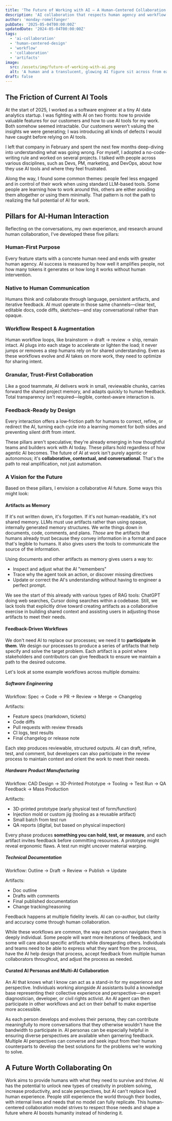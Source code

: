 ```yaml
---
title: 'The Future of Working with AI — A Human-Centered Collaboration Model'
description: 'AI collaboration that respects human agency and workflow'
author: 'monday-romelfanger'
pubDate: '2025-05-04T00:00:00Z'
updatedDate: '2024-05-04T00:00:00Z'
tags:
  - 'ai-collaboration'
  - 'human-centered-design'
  - 'workflow'
  - 'collaboration'
  - 'artifacts'
image:
  src: /assets/img/future-of-working-with-ai.png
  alt: 'A human and a translucent, glowing AI figure sit across from each other at a warm wooden workbench. The human is sketching with a pen on a piece of paper, while the AI interacts with a holographic code editor and CAD blueprint. Between them are scattered collaborative materials—handwritten notes, code printouts, colorful fabric swatches, and a machined part—symbolizing a shared creative process.'
draft: false
---
```


## The Friction of Current AI Tools

At the start of 2025, I worked as a software engineer at a tiny AI data analytics startup. I was fighting with AI on two fronts: how to provide valuable features for our customers and how to use AI tools for my work. Both somehow seemed intractable. Our customers weren't valuing the insights we were generating; I was introducing all kinds of defects I would have caught before relying on AI tools.

I left that company in February and spent the next few months deep-diving into understanding what was going wrong. For myself, I adopted a no-code-writing rule and worked on several projects. I talked with people across various disciplines, such as Devs, PM, marketing, and DevOps, about how they use AI tools and where they feel frustrated.

Along the way, I found some common themes: people feel less engaged and in control of their work when using standard LLM-based tools. Some people are learning how to work around this, others are either avoiding them altogether or using them minimally. That pattern is not the path to realizing the full potential of AI for work.

## Pillars for AI-Human Interaction

Reflecting on the conversations, my own experience, and research around human collaboration, I've developed these five pillars:

### Human‑First Purpose

Every feature starts with a concrete human need and ends with greater human agency. AI success is measured by how well it amplifies people, not how many tokens it generates or how long it works without human intervention.

### Native to Human Communication

Humans think and collaborate through language, persistent artifacts, and iterative feedback. AI must operate in those same channels—clear text, editable docs, code diffs, sketches—and stay conversational rather than opaque.

### Workflow Respect & Augmentation

Human workflow loops, like brainstorm → draft → review → ship, remain intact. AI plugs into each stage to accelerate or lighten the load; it never jumps or removes a step humans rely on for shared understanding. Even as these workflows evolve and AI takes on more work, they need to optimize for sharing intent.

### Granular, Trust‑First Collaboration

Like a good teammate, AI delivers work in small, reviewable chunks, carries forward the shared project memory, and adapts quickly to human feedback. Total transparency isn't required—legible, context‑aware interaction is.

### Feedback‑Ready by Design

Every interaction offers a low‑friction path for humans to correct, refine, or redirect the AI, turning each cycle into a learning moment for both sides and preventing silent drift from intent.

These pillars aren't speculative; they're already emerging in how thoughtful teams and builders work with AI today. These pillars hold regardless of how agentic AI becomes. The future of AI at work isn't purely agentic or autonomous; it's **collaborative, contextual, and conversational**. That's the path to real amplification, not just automation.

### A Vision for the Future

Based on these pillars, I envision a collaborative AI future. Some ways this might look:

#### Artifacts as Memory

If it's not written down, it's forgotten. If it's not human-readable, it's not shared memory. LLMs must use artifacts rather than using opaque, internally generated memory structures. We write things down in documents, code, comments, and plans. _Those_ are the artifacts that humans already trust because they convey information in a format and pace that's legible to humans. It also gives users the tools to communicate the source of the information.

Using documents and other artifacts as memory gives users a way to:

- Inspect and adjust what the AI "remembers"
- Trace why the agent took an action, or discover missing directives
- Update or correct the AI's understanding without having to engineer a perfect prompt.

We see the start of this already with various types of RAG tools: ChatGPT doing web searches, Cursor doing searches within a codebase. Still, we lack tools that explicitly drive toward creating artifacts as a collaborative exercise in building shared context and assisting users in adjusting those artifacts to meet their needs.

#### Feedback-Driven Workflows

We don't need AI to replace our processes; we need it to **participate in them**. We design our processes to produce a series of artifacts that help specify and solve the target problem. Each artifact is a point where stakeholders and contributors can give feedback to ensure we maintain a path to the desired outcome.

Let's look at some example workflows across multiple domains:

##### Software Engineering

Workflow: Spec → Code → PR → Review → Merge → Changelog

Artifacts:

- Feature specs (markdown, tickets)
- Code diffs
- Pull requests with review threads
- CI logs, test results
- Final changelog or release note

Each step produces reviewable, structured outputs. AI can draft, refine, test, and comment, but developers can also participate in the review process to maintain context and orient the work to meet their needs.

##### Hardware Product Manufacturing

Workflow: CAD Design → 3D-Printed Prototype → Tooling → Test Run → QA Feedback → Mass Production

Artifacts:

- 3D-printed prototype (early physical test of form/function)
- Injection mold or custom jig (tooling as a reusable artifact)
- Small batch from test run
- QA reports (digital, but based on physical inspection)

Every phase produces **something you can hold, test, or measure**, and each artifact invites feedback before committing resources. A prototype might reveal ergonomic flaws. A test run might uncover material warping.

##### Technical Documentation

Workflow: Outline → Draft → Review → Publish → Update

Artifacts:

- Doc outline
- Drafts with comments
- Final published documentation
- Change tracking/reasoning

Feedback happens at multiple fidelity levels. AI can co-author, but clarity and accuracy come through human collaboration.

While these workflows are common, the way each person navigates them is deeply individual. Some people will want more iterations of feedback, and some will care about specific artifacts while disregarding others. Individuals and teams need to be able to express what they want from the process, have the AI help design that process, accept feedback from multiple human collaborators throughout, and adjust the process as needed.

#### Curated AI Personas and Multi-AI Collaboration

An AI that knows what I know can act as a stand-in for my experience and perspective. Individuals working alongside AI assistants build a knowledge base representing their collective experience and perspective—an expert diagnostician, developer, or civil rights activist. An AI agent can then participate in other workflows and act on their behalf to make expertise more accessible.

As each person develops and evolves their persona, they can contribute meaningfully to more conversations that they otherwise wouldn't have the bandwidth to participate in. AI personas can be especially helpful in ensuring diverse perspectives are available when garnering feedback. Multiple AI perspectives can converse and seek input from their human counterparts to develop the best solutions for the problems we're working to solve.

## A Future Worth Collaborating On

Work aims to provide humans with what they need to survive and thrive. AI has the potential to unlock new types of creativity in problem solving, increase productivity, and scale perspectives, but AI can't replace lived human experience. People still experience the world through their bodies, with internal lives and needs that no model can fully replicate. This human-centered collaboration model strives to respect those needs and shape a future where AI boosts humanity instead of hindering it.
